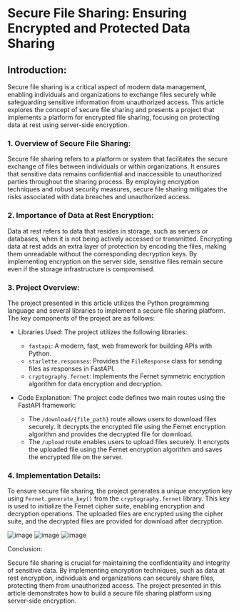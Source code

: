 






 # Secure File Sharing: Ensuring Encrypted and Protected Data Sharing











































## Introduction:


Secure file sharing is a critical aspect of modern data management, enabling individuals and organizations to exchange files securely while safeguarding sensitive information from unauthorized access. This article explores the concept of secure file sharing and presents a project that implements a platform for encrypted file sharing, focusing on protecting data at rest using server-side encryption.



























### 1. Overview of Secure File Sharing:

Secure file sharing refers to a platform or system that facilitates the secure exchange of files between individuals or within organizations. It ensures that sensitive data remains confidential and inaccessible to unauthorized parties throughout the sharing process. By employing encryption techniques and robust security measures, secure file sharing mitigates the risks associated with data breaches and unauthorized access.

### 2. Importance of Data at Rest Encryption:

Data at rest refers to data that resides in storage, such as servers or databases, when it is not being actively accessed or transmitted. Encrypting data at rest adds an extra layer of protection by encoding the files, making them unreadable without the corresponding decryption keys. By implementing encryption on the server side, sensitive files remain secure even if the storage infrastructure is compromised.

### 3. Project Overview:

The project presented in this article utilizes the Python programming language and several libraries to implement a secure file sharing platform. The key components of the project are as follows:

- Libraries Used:
The project utilizes the following libraries:
  - `fastapi`: A modern, fast, web framework for building APIs with Python.
  - `starlette.responses`: Provides the `FileResponse` class for sending files as responses in FastAPI.
  - `cryptography.fernet`: Implements the Fernet symmetric encryption algorithm for data encryption and decryption.

- Code Explanation:
The project code defines two main routes using the FastAPI framework:
  - The `/download/{file_path}` route allows users to download files securely. It decrypts the encrypted file using the Fernet encryption algorithm and provides the decrypted file for download.
  - The `/upload` route enables users to upload files securely. It encrypts the uploaded file using the Fernet encryption algorithm and saves the encrypted file on the server.



### 4. Implementation Details:

To ensure secure file sharing, the project generates a unique encryption key using `Fernet.generate_key()` from the `cryptography.fernet` library. This key is used to initialize the Fernet cipher suite, enabling encryption and decryption operations. The uploaded files are encrypted using the cipher suite, and the decrypted files are provided for download after decryption.

![image](https://github.com/raghadaati/encryption-at-rest/assets/67871034/5b94e004-7a6c-49fe-8bd9-482ee6e107d5)
![image](https://github.com/raghadaati/encryption-at-rest/assets/67871034/78d6a768-a982-4b1e-8f03-482c25b5a06e)
![image](https://github.com/raghadaati/encryption-at-rest/assets/67871034/ff8e9c6d-a870-4a39-8616-10337cc50310)



















Conclusion:

Secure file sharing is crucial for maintaining the confidentiality and integrity of sensitive data. By implementing encryption techniques, such as data at rest encryption, individuals and organizations can securely share files, protecting them from unauthorized access. The project presented in this article demonstrates how to build a secure file sharing platform using server-side encryption.































